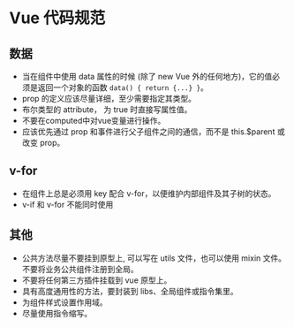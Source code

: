 # Vue 代码规范

## 数据

- 当在组件中使用 data 属性的时候 (除了 new Vue 外的任何地方)，它的值必须是返回一个对象的函数 `data() { return {...} }`。
- prop 的定义应该尽量详细，至少需要指定其类型。
- 布尔类型的 attribute， 为 true 时直接写属性值。
- 不要在computed中对vue变量进行操作。
- 应该优先通过 prop 和事件进行父子组件之间的通信，而不是 this.$parent 或改变 prop。

## v-for 

- 在组件上总是必须用 key 配合 v-for，以便维护内部组件及其子树的状态。
- v-if 和 v-for 不能同时使用

## 其他

- 公共方法尽量不要挂到原型上, 可以写在 utils 文件，也可以使用 mixin 文件。不要将业务公共组件注册到全局。
- 不要将任何第三方插件挂载到 vue 原型上。
- 具有高度通用性的方法，要封装到 libs、全局组件或指令集里。
- 为组件样式设置作用域。
- 尽量使用指令缩写。